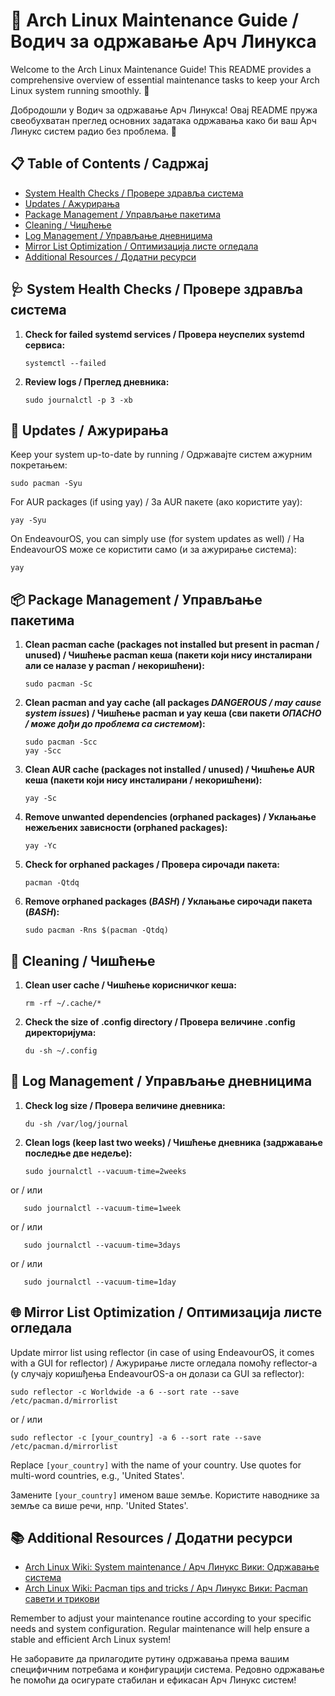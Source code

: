 # 🐧 Arch Linux Maintenance Guide / Водич за одржавање Арч Линукса

Welcome to the Arch Linux Maintenance Guide! This README provides a comprehensive overview of essential maintenance tasks to keep your Arch Linux system running smoothly. 🚀

Добродошли у Водич за одржавање Арч Линукса! Овај README пружа свеобухватан преглед основних задатака одржавања како би ваш Арч Линукс систем радио без проблема. 🚀

## 📋 Table of Contents / Садржај

- [System Health Checks / Провере здравља система](#-system-health-checks--провере-здравља-система)
- [Updates / Ажурирања](#-updates--ажурирања)
- [Package Management / Управљање пакетима](#-package-management--управљање-пакетима)
- [Cleaning / Чишћење](#-cleaning--чишћење)
- [Log Management / Управљање дневницима](#-log-management--управљање-дневницима)
- [Mirror List Optimization / Оптимизација листе огледала](#-mirror-list-optimization--оптимизација-листе-огледала)
- [Additional Resources / Додатни ресурси](#-additional-resources--додатни-ресурси)

## 🩺 System Health Checks / Провере здравља система

1. **Check for failed systemd services / Провера неуспелих systemd сервиса:**
   ```
   systemctl --failed
   ```

2. **Review logs / Преглед дневника:**
   ```
   sudo journalctl -p 3 -xb
   ```

## 🔄 Updates / Ажурирања

Keep your system up-to-date by running / Одржавајте систем ажурним покретањем:

```
sudo pacman -Syu
```

For AUR packages (if using yay) / За AUR пакете (ако користите yay):

```
yay -Syu
```

On EndeavourOS, you can simply use (for system updates as well) / На EndeavourOS може се користити само (и за ажурирање система):

```
yay
```

## 📦 Package Management / Управљање пакетима

1. **Clean pacman cache (packages not installed but present in pacman / unused) / Чишћење pacman кеша (пакети који нису инсталирани али се налазе у pacman / некоришћени):**
   ```
   sudo pacman -Sc
   ```

2. **Clean pacman and yay cache (all packages *DANGEROUS / may cause system issues*) / Чишћење pacman и yay кеша (сви пакети *ОПАСНО / може дођи до проблема са системом*):**
   ```
   sudo pacman -Scc
   yay -Scc
   ```

3. **Clean AUR cache (packages not installed / unused) / Чишћење AUR кеша (пакети који нису инсталирани / некоришћени):**
   ```
   yay -Sc
   ```

4. **Remove unwanted dependencies (orphaned packages) / Уклањање нежељених зависности (orphaned packages):**
   ```
   yay -Yc
   ```

5. **Check for orphaned packages / Провера сирочади пакета:**
   ```
   pacman -Qtdq
   ```

6. **Remove orphaned packages (*BASH*) / Уклањање сирочади пакета (*BASH*):**
   ```
   sudo pacman -Rns $(pacman -Qtdq)
   ```

## 🧹 Cleaning / Чишћење

1. **Clean user cache / Чишћење корисничког кеша:**
   ```
   rm -rf ~/.cache/*
   ```

2. **Check the size of .config directory / Провера величине .config директоријума:**
   ```
   du -sh ~/.config
   ```

## 📜 Log Management / Управљање дневницима

1. **Check log size / Провера величине дневника:**
   ```
   du -sh /var/log/journal
   ```

2. **Clean logs (keep last two weeks) / Чишћење дневника (задржавање последње две недеље):**
   ```
   sudo journalctl --vacuum-time=2weeks
   ```

or / или

```
   sudo journalctl --vacuum-time=1week
```

or / или

```
   sudo journalctl --vacuum-time=3days
```

or / или

```
   sudo journalctl --vacuum-time=1day
```

## 🌐 Mirror List Optimization / Оптимизација листе огледала

Update mirror list using reflector (in case of using EndeavourOS, it comes with a GUI for reflector) / Ажурирање листе огледала помоћу reflector-а (у случају коришђења EndeavourOS-а он долази са GUI за reflector):

```
sudo reflector -c Worldwide -a 6 --sort rate --save /etc/pacman.d/mirrorlist
```

or / или

```
sudo reflector -c [your_country] -a 6 --sort rate --save /etc/pacman.d/mirrorlist
```

Replace `[your_country]` with the name of your country. Use quotes for multi-word countries, e.g., 'United States'.

Замените `[your_country]` именом ваше земље. Користите наводнике за земље са више речи, нпр. 'United States'.

## 📚 Additional Resources / Додатни ресурси

- [Arch Linux Wiki: System maintenance / Арч Линукс Вики: Одржавање система](https://wiki.archlinux.org/title/System_maintenance)
- [Arch Linux Wiki: Pacman tips and tricks / Арч Линукс Вики: Pacman савети и трикови](https://wiki.archlinux.org/title/Pacman/Tips_and_tricks)

Remember to adjust your maintenance routine according to your specific needs and system configuration. Regular maintenance will help ensure a stable and efficient Arch Linux system!

Не заборавите да прилагодите рутину одржавања према вашим специфичним потребама и конфигурацији система. Редовно одржавање ће помоћи да осигурате стабилан и ефикасан Арч Линукс систем!
